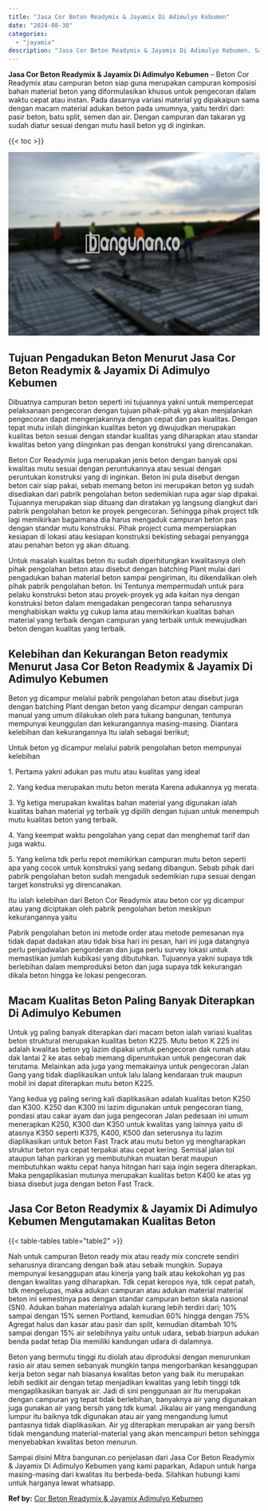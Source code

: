 ```yaml
---
title: "Jasa Cor Beton Readymix & Jayamix Di Adimulyo Kebumen"
date: "2024-08-30"
categories: 
  - "jayamix"
description: "Jasa Cor Beton Readymix & Jayamix Di Adimulyo Kebumen. Sampai disini Mitra bangunan.co penjelasan dari Jasa Cor Beton Readymix & Jayamix Di Adimulyo Kebumen..."
---
```


**Jasa Cor Beton Readymix & Jayamix Di Adimulyo Kebumen** – Beton Cor Readymix atau campuran beton siap guna merupakan campuran komposisi bahan material beton yang diformulasikan khusus untuk pengecoran dalam waktu cepat atau instan. Pada dasarnya variasi material yg dipakaipun sama dengan macam material adukan beton pada umumnya, yaitu terdiri dari: pasir beton, batu split, semen dan air. Dengan campuran dan takaran yg sudah diatur sesuai dengan mutu hasil beton yg di inginkan.

{{< toc >}}

![Jasa Cor Beton Readymix & Jayamix Di Adimulyo Kebumen](/images/jasa-cor-readymix-38.png)

## Tujuan Pengadukan Beton Menurut Jasa Cor Beton Readymix & Jayamix Di Adimulyo Kebumen

Dibuatnya campuran beton seperti ini tujuannya yakni untuk mempercepat pelaksanaan pengecoran dengan tujuan pihak-pihak yg akan menjalankan pengecoran dapat mengerjakannya dengan cepat dan pas kualitas. Dengan tepat mutu inilah diinginkan kualitas beton yg diwujudkan merupakan kualitas beton sesuai dengan standar kualitas yang diharapkan atau standar kwalitas beton yang diinginkan pas dengan konstruksi yang direncanakan.

Beton Cor Readymix juga merupakan jenis beton dengan banyak opsi kwalitas mutu sesuai dengan peruntukannya atau sesuai dengan peruntukan konstruksi yang di inginkan. Beton ini pula disebut dengan beton cair siap pakai, sebab memang beton ini merupakan beton yg sudah disediakan dari pabrik pengolahan beton sedemikian rupa agar siap dipakai. Tujuannya merupakan siap dituang dan diratakan yg langsung diangkut dari pabrik pengolahan beton ke proyek pengecoran. Sehingga pihak project tdk lagi memikirkan bagaimana dia harus mengaduk campuran beton pas dengan standar mutu konstruksi. Pihak project cuma mempersiapkan kesiapan di lokasi atau kesiapan konstruksi bekisting sebagai penyangga atau penahan beton yg akan dituang.

Untuk masalah kualitas beton itu sudah diperhitungkan kwalitasnya oleh pihak pengolahan beton atau disebut dengan batching Plant mulai dari pengadukan bahan material beton sampai pengiriman, itu dikendalikan oleh pihak pabrik pengolahan beton. Ini Tentunya mempermudah untuk para pelaku konstruksi beton atau proyek-proyek yg ada kaitan nya dengan konstruksi beton dalam mengadakan pengecoran tanpa seharusnya menghabiskan waktu yg cukup lama atau memikirkan kualitas bahan material yang terbaik dengan campuran yang terbaik untuk mewujudkan beton dengan kualitas yang terbaik.

## Kelebihan dan Kekurangan Beton readymix Menurut Jasa Cor Beton Readymix & Jayamix Di Adimulyo Kebumen

Beton yg dicampur melalui pabrik pengolahan beton atau disebut juga dengan batching Plant dengan beton yang dicampur dengan campuran manual yang umum dilakukan oleh para tukang bangunan, tentunya mempunyai keunggulan dan kekurangannya masing-masing. Diantara kelebihan dan kekurangannya Itu ialah sebagai berikut;

Untuk beton yg dicampur melalui pabrik pengolahan beton mempunyai kelebihan

1\. Pertama yakni adukan pas mutu atau kualitas yang ideal

2\. Yang kedua merupakan mutu beton merata Karena adukannya yg merata.

3\. Yg ketiga merupakan kwalitas bahan material yang digunakan ialah kualitas bahan material yg terbaik yg dipilih dengan tujuan untuk menempuh mutu kualitas beton yang terbaik.

4\. Yang keempat waktu pengolahan yang cepat dan menghemat tarif dan juga waktu.

5\. Yang kelima tdk perlu repot memikirkan campuran mutu beton seperti apa yang cocok untuk konstruksi yang sedang dibangun. Sebab pihak dari pabrik pengolahan beton sudah mengaduk sedemikian rupa sesuai dengan target konstruksi yg direncanakan.

Itu ialah kelebihan dari Beton Cor Readymix atau beton cor yg dicampur atau yang diciptakan oleh pabrik pengolahan beton meskipun kekurangannya yaitu

Pabrik pengolahan beton ini metode order atau metode pemesanan nya tidak dapat dadakan atau tidak bisa hari ini pesan, hari ini juga datangnya perlu penjadwalan pengorderan dan juga perlu survey lokasi untuk memastikan jumlah kubikasi yang dibutuhkan. Tujuannya yakni supaya tdk berlebihan dalam memproduksi beton dan juga supaya tdk kekurangan dikala beton hingga ke lokasi pengecoran.

## Macam Kualitas Beton Paling Banyak Diterapkan Di Adimulyo Kebumen

Untuk yg paling banyak diterapkan dari macam beton ialah variasi kualitas beton struktural merupakan kualitas beton K225. Mutu beton K 225 ini adalah kwalitas beton yg lazim dipakai untuk pengecoran dak rumah atau dak lantai 2 ke atas sebab memang diperuntukan untuk pengecoran dak terutama. Melainkan ada juga yang memakainya untuk pengecoran Jalan Gang yang tidak diaplikasikan untuk lalu lalang kendaraan truk maupun mobil ini dapat diterapkan mutu beton K225.

Yang kedua yg paling sering kali diaplikasikan adalah kualitas beton K250 dan K300. K250 dan K300 ini lazim digunakan untuk pengecoran tiang, pondasi atau cakar ayam dan juga pengecoran Jalan pedesaan ini umum menerapkan K250, K300 dan K350 untuk kwalitas yang lainnya yaitu di atasnya K350 seperti K375, K400, K500 dan seterusnya itu lazim diaplikasikan untuk beton Fast Track atau mutu beton yg mengharapkan struktur beton nya cepat terpakai atau cepat kering. Semisal jalan tol ataupun lahan parkiran yg membutuhkan muatan berat maupun membutuhkan waktu cepat hanya hitngan hari saja ingin segera diterapkan. Maka pengaplikasian mutunya merupakan kualitas beton K400 ke atas yg biasa disebut juga dengan beton Fast Track.

## Jasa Cor Beton Readymix & Jayamix Di Adimulyo Kebumen Mengutamakan Kualitas Beton

{{< table-tables table="table2" >}}

Nah untuk campuran Beton ready mix atau ready mix concrete sendiri seharusnya dirancang dengan baik atau sebaik mungkin. Supaya mempunyai kesanggupan atau kinerja yang baik atau kekokohan yg pas dengan kwalitas yang diharapkan. Tdk cepat keropos nya, tdk cepat patah, tdk mengelupas, maka adukan campuran atau adukan material material beton ini semestinya pas dengan standar campuran beton skala nasional (SNI). Adukan bahan materialnya adalah kurang lebih terdiri dari; 10% sampai dengan 15% semen Portland, kemudian 60% hingga dengan 75% Agregat halus dan kasar atau pasir dan split, kemudian ditambah 10% sampai dengan 15% air selebihnya yaitu untuk udara, sebab biarpun adukan benda padat tetap Dia memiliki kandungan udara di dalamnya.

Beton yang bermutu tinggi itu diolah atau diproduksi dengan menurunkan rasio air atau semen sebanyak mungkin tanpa mengorbankan kesanggupan kerja beton segar nah biasanya kwalitas beton yang baik itu merupakan lebih sedikit air dengan tetap menjadikan kwalitas yang lebih tinggi tdk mengaplikasikan banyak air. Jadi di sini penggunaan air Itu merupakan dengan campuran yg tepat tidak berlebihan, banyaknya air yang digunakan juga gunakan air yang bersih yang tdk kumal. Jikalau air yang mengandung lumpur itu baiknya tdk digunakan atau air yang mengandung lumut pantasnya tidak diaplikasikan. Air yg diterapkan merupakan air yang bersih tidak mengandung material-material yang akan mencampuri beton sehingga menyebabkan kwalitas beton menurun.

Sampai disini Mitra bangunan.co penjelasan dari Jasa Cor Beton Readymix & Jayamix Di Adimulyo Kebumen yang kami paparkan, Adapun untuk harga masing-masing dari kwalitas itu berbeda-beda. Silahkan hubungi kami untuk harganya lewat whatsapp.

**Ref by:** [Cor Beton Readymix & Jayamix Adimulyo Kebumen](https://id.wikipedia.org/wiki/Cor)
